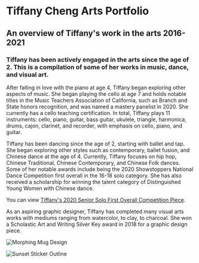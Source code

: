 # Tiffany Cheng Arts Portfolio
## An overview of Tiffany's work in the arts 2016-2021
### Tiffany has been actively engaged in the arts since the age of 2. This is a compilation of some of her works in music, dance, and visual art.

After falling in love with the piano at age 4, Tiffany began exploring other aspects of music. She began playing the cello at age 7 and holds notable titles in the Music Teachers Association of California, such as Branch and State honors recognition, and was named a mastery panelist in 2020. She currently has a cello teaching certification. In total, Tiffany plays 11 instruments: cello, piano, guitar, bass guitar, ukulele, triangle, harmonica, drums, cajon, clarinet, and recorder, with emphasis on cello, piano, and guitar.

Tiffany has been dancing since the age of 2, starting with ballet and tap. She began exploring other styles such as contemporary, ballet fusion, and Chinese dance at the age of 4. Currently, Tiffany focuses on hip hop, Chinese Traditional, Chinese Contemporary, and Chinese Folk dances. Some of her notable awards include being the 2020 Showstoppers National Dance Competition first overall in the 16-18 solo category. She has also received a scholarship for winning the talent category of Distinguished Young Women with Chinese dance.

You can view [Tiffany's 2020 Senior Solo First Overall Competition Piece](https://www.youtube.com/watch?v=8n2gRFLShIQ).

As an aspiring graphic designer, Tiffany has completed many visual arts works with mediums ranging from watercolor, to clay, to charcoal. She won a Scholastic Art and Writing Silver Key award in 2018 for a graphic design piece.

![Morphing Mug Design](github.com/tiffanycycheng/tiffany/imgage1.jpg)

![Sunset Sticker Outline](github.com/tiffanycycheng/tiffany/imgage2.jpg)
